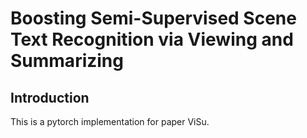 # Boosting Semi-Supervised Scene Text Recognition via Viewing and Summarizing

## Introduction
This is a pytorch implementation for paper ViSu.
